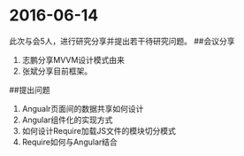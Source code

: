 # 2016-06-14

此次与会5人，进行研究分享并提出若干待研究问题。
##会议分享
1. 志鹏分享MVVM设计模式由来
2. 张斌分享目前框架。

##提出问题
1. Angualr页面间的数据共享如何设计
2. Angular组件化的实现方式
3. 如何设计Require加载JS文件的模块切分模式
4. Require如何与Angular结合
